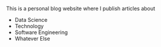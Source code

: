 This is a personal blog website where I publish articles about
- Data Science
- Technology
- Software Engineering
- Whatever Else
